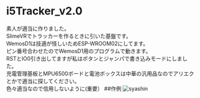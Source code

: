 # i5Tracker_v2.0
素人が適当に作りました。  
SlimeVRでトラッカーを作るときに引いた基盤です。  
WemosD1は技適が怪しいためESP-WROOM02にしてます。  
ピン番号合わせたのでWemosD1用のプログラムで動きます。  
RSTとIO0引き出してますが私はボタンとジャンパで書き込みモードにしました。  
充電管理基板とMPU6500ボードと電池ボックスは中華の汎用品なのでアリエクとかで適当に探してください。  
色々適当なので信用しないように(重要）
##作例
![syashin](https://pbs.twimg.com/media/Fp1uPtKacAEcB36?format=jpg&name=4096x4096)
